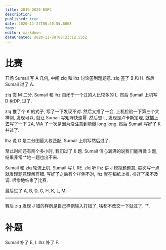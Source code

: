 ```yaml
---
title: 2019-2020 BSPC
description: 
published: true
date: 2020-11-24T06:40:55.606Z
tags: 
editor: markdown
dateCreated: 2020-11-08T08:23:12.556Z
---
```


# 比赛

开场 Sumail 写 A 几何, 中间 zlq 和 lhz 讨论签到题题意. zlq 签了 B 和 H. 然后 Sumail 过了 A.

zlq 签 M 二分. Sumail 和 lhz 自闭于一个过的人比较多的 L. 然后 Sumail 上机写 D 树DP, 过了.

zlq 推了个 K 的式子, 写了一下发现不对. 然后又推了一会, 上机检验一下第三个大样例, 发现可以, 就让 Sumail 写矩阵快速幂. 然后想 L, 发现是卢卡斯定理, 就插上去写了一下 2A, WA 了一次是因为没注意到能爆 long long. 然后 Sumail 写好了 K 并过了.

lhz 说 G 是二分图最大权匹配, Sumail 上机写然后过了.

至此时间还有两个多小时, 我们过了 8 题. Sumail 信心满满的说我们能再做 3 题, 结果非常艹地一题也出不来.

Sumail 和 zlq 轮流上机. Sumail 写 I, RE. zlq 听 lhz 讲 J 模拟题题意, 每次写一点就发现题意理解有错. 写好了之后有个样例不对, lhz 就在稿纸上推, 推好了来不及调. 很惨地结束了比赛.

最后过了 A, B, D, G, H, K, L, M.

---

赛后 zlq 发现 J 错的样例是自己样例输入打错了, 啥都不改交一下就过了. 艹.

# 补题

Sumail 补了 E, I. lhz 补了 F.
